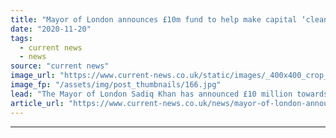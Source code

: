 ```yaml
---
title: "Mayor of London announces £10m fund to help make capital ‘cleaner, greener and fairer’"
date: "2020-11-20"
tags: 
  - current news
  - news
source: "current news"
image_url: "https://www.current-news.co.uk/static/images/_400x400_crop_center-center/London-bus-pxfuel-NC.jpg"
image_fp: "/assets/img/post_thumbnails/166.jpg"
lead: "​The Mayor of London Sadiq Khan has announced £10 million towards a Green New Deal, aimed at helping create jobs in sectors including clean energy."
article_url: "https://www.current-news.co.uk/news/mayor-of-london-announces-10m-of-funding-to-help-make-capital-cleaner-greener-and-fairer?utm_source=rss-feeds&utm_medium=rss&utm_campaign=rss"
---
```


---
